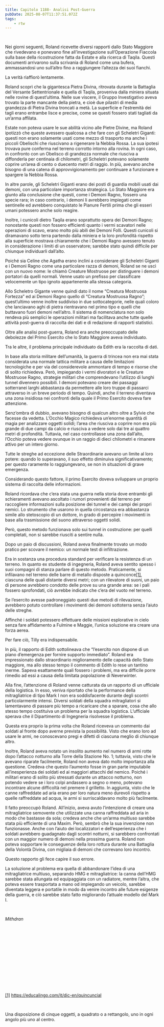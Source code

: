 ```yaml
---
title: Capitolo 1188- Analisi Post-Guerra
pubDate: 2025-08-07T11:37:51.072Z
tags:
    - rtw
---
```



&nbsp;


Nei giorni seguenti, Roland ricevette diversi rapporti dallo Stato Maggiore che rivedevano e ponevano fine all’investigazione sull’Operazione Fiaccola sulla base della ricostruzione fatta da Estate e alla ricerca di Taqila. Questi documenti arrivarono sulla scrivania di Roland come una bufera, ammassandosi uno sull’altro fino a raggiungere l’altezza dei suoi fianchi.


La verità riaffiorò lentamente.


Roland scoprì che la gigantesca Pietra Divina, ritrovata durante la Battaglia del Versante Settentrionale e quella di Taqila, proveniva dalla miniera situata nelle rovine di quest’ultima. Nelle sue viscere, il Gruppo Investigativo aveva trovato la parte mancante della pietra, e cioè due pilastri di media grandezza di Pietra Divina troncati a metà. La superficie e l’estremità dei tagli erano entrambe lisce e precise, come se questi fossero stati tagliati da un’arma affilata.


Estate non poteva usare le sue abilità vicino alle Pietre Divine, ma Roland ipotizzò che queste avessero qualcosa a che fare con gli Scheletri Giganti: questi non erano solamente usati come mezzo di trasporto ma anche i piccoli Obelischi che riuscivano a rigenerare la Nebbia Rossa. La sua ipotesi trovava pure conferma nel terreno corrotto intorno alla rovina. In ogni caso, in confronto con un Obelisco di grandezza normale che riusciva a diffonderla per centinaia di chilometri, gli Scheletri potevano solamente coprire un’area di cento o duecento metri di raggio. In più, avevano anche bisogno di una catena di approvvigionamento per continuare a funzionare e spargere la Nebbia Rossa.


In altre parole, gli Scheletri Giganti erano dei posti di guardia mobili usati dai demoni, con una particolare importanza strategica. Lo Stato Maggiore era giunto alla conclusione che questi, come i Demoni Ragno, fossero una specie rara; in caso contrario, i demoni li avrebbero impiegati come sentinelle ed avrebbero conquistato le Pianure Fertili prima che gli esseri umani potessero anche solo reagire.


Inoltre, i cunicoli dietro Taqila erano soprattutto opera dei Demoni Ragno; nonostante questi non fossero efficienti quanto i vermi scavatori nelle operazioni di scavo, erano molto più abili dei Demoni Folli. Questi cunicoli si diramavano sotto terra partendo dalla miniera e la loro profondità rispetto alla superficie mostrava chiaramente che i Demoni Ragno avessero tenuto in considerazione i limiti di un osservatore; sarebbe stato quindi difficile per chiunque individuarli dall’alto.


Poiché sia Celine che Agatha erano inclini a considerare gli Scheletri Giganti e i Demoni Ragno come una particolare razza di demoni, Roland se ne uscì con un nuovo nome: le chiamò Creature Mostruose per distinguere i demoni portatori da quelli normali. Venne usato un prefisso per classificare velocemente un tipo ignoto appartenente alla stessa categoria.


Allo Scheletro Gigante venne quindi dato il nome “Creatura Mostruosa Fortezza” ed ai Demoni Ragno quello di “Creatura Mostruosa Ragno”; quest’ultimo venne inoltre suddiviso in due sottocategorie, nelle quali coloro che lanciavano aghi di pietra rientravano nel primo tipo e quelli che buttavano fuori demoni nell’altro. Il sistema di nomenclatura non solo rendeva più semplici le operazioni militari ma facilitava anche tutte quelle attività post-guerra di raccolta dei dati e di redazione di rapporti statistici.


Oltre alle analisi post-guerra, Roland era anche preoccupato delle debolezze del Primo Esercito che lo Stato Maggiore aveva individuato.


Tra le altre, il problema principale individuato da Edith era la raccolta di dati.


In base alla storia militare dell’umanità, la guerra di trincea non era mai stata considerata una normale tattica militare a causa delle limitazioni tecnologiche e per via del considerevole ammontare di tempo e risorse che di solito richiedeva. Però, impiegando i vermi divoratori e le Creature Mostruose Ragno, strategie militari che comprendevano l’utilizzo di lunghi tunnel divennero possibili. I demoni potevano creare dei passaggi sotterranei larghi abbastanza da permettere alle loro truppe di passarci attraverso in un breve periodo di tempo. Quindi, anche il terreno diventava una zona insidiosa nei confronti della quale il Primo Esercito doveva fare attenzione.


Senz’ombra di dubbio, avevano bisogno di qualcun altro oltre a Sylvie che facesse da vedetta. L’Occhio Magico richiedeva un’enorme quantità di magia per analizzare oggetti solidi; l’area che riusciva a coprire non era più grande di due campi da calcio e riusciva a vedere solo dai tre ai quattro metri di profondità. Tuttavia, nel caso controllasse una zona dall’alto, l’Occhio poteva vedere ovunque in un raggio di dieci chilometri e rimanere attivo per un intero giorno.


Tutte le streghe ad eccezione delle Straordinarie avevano un limite al loro potere: quando lo superavano, il suo effetto diminuiva significativamente; per questo raramente lo raggiungevano, se non in situazioni di grave emergenza.


Considerando questo fattore, il primo Esercito doveva sviluppare un proprio sistema di raccolta delle informazioni.


Roland ricordava che c’era stata una guerra nella storia dove entrambi gli schieramenti avevano ascoltato i rumori provenienti dal terreno per raccogliere informazioni sulla posizione dei tunnel e dei campi dei propri nemici. Lo strumento che usarono in quella circostanza era abbastanza simile allo stetoscopio di un dottore, in grado di percepire i movimenti in base alla trasmissione del suono attraverso oggetti solidi.


Però, questo metodo funzionava solo sui tunnel in costruzione: per quelli completati, non si sarebbe riusciti a sentire nulla.


Dopo un paio di discussioni, Roland aveva finalmente trovato un modo pratico per scovare il nemico: un normale test di infiltrazione.


Era in sostanza una procedura standard per verificare la resistenza di un terreno. In quanto ex studente di ingegneria, Roland aveva sentito spesso i suoi compagni di stanza parlare di questo metodo. Praticamente, si infilavano nel terreno delle barre di metallo disposte a quinconce<a href="#_ftn1" name="_ftnref1">[1]</a>, ciascuna delle quali distante diversi metri; con un rilevatore di suoni, un paio di persone avrebbero condotto delle prove su una grande area: se i pali fossero sprofondati, ciò avrebbe indicato che c’era del vuoto nel terreno.


Se l’esercito avesse padroneggiato questi due metodi di rilevazione, avrebbero potuto controllare i movimenti dei demoni sottoterra senza l’aiuto delle streghe.


Affinché i soldati potessero effettuare delle missioni esplorative in cielo senza fare affidamento a Fulmine e Maggie, l’unica soluzione era creare una forza aerea.


Per fare ciò, Tilly era indispensabile.


In più, il rapporto di Edith sottolineava che “l’esercito non dispone di un piano d’emergenza per fornire supporto immediato”. Roland era impressionato dallo straordinario miglioramento delle capacità dello Stato maggiore, ma allo stesso tempo il commento di Edith lo rese un tantino inerme. Sapeva esattamente quali fossero i problemi, ma era difficile porre rimedio ad essi a causa della limitata popolazione di Neverwinter.


Alla fine, l’attenzione di Roland venne catturata da un rapporto di un ufficiale della logistica. In esso, veniva riportato che la performance della mitragliatrice di tipo Mark I non era soddisfacente durante degli scontri particolarmente intensi. Diversi soldati della squadra mitragliatori si lamentavano di passare più tempo a ricaricare che a sparare, cosa che allo stesso tempo costituiva un problema per la squadra logistica. L’ufficiale sperava che il Dipartimento di Ingegneria risolvesse il problema.


Questa era proprio la prima volta che Roland riceveva un commento dai soldati al fronte dopo averne prevista la possibilità. Visto che erano loro ad usare le armi, ne conoscevano pregi e difetti di ciascuna meglio di chiunque altro.


Inoltre, Roland aveva notato un insolito aumento nel numero di armi rotte dopo l’attacco notturno alla Torre della Stazione No. 1; tuttavia, visto che le avevano riparate facilmente, Roland non aveva dato molto importanza alla questione. Credeva che questo l’aumento fosse in gran parte imputabile all’inesperienza dei soldati ed ai maggiori attacchi del nemico. Poiché i militari erano di solito più stressati durante un attacco notturno, non potendo vedere se i loro colpi andassero a segno o meno, potevano incontrare alcune difficoltà nel premere il grilletto. In aggiunta, visto che le canne raffreddate ad aria erano per loro natura meno durevoli rispetto a quelle raffreddate ad acqua, le armi si surriscaldavano molto più facilmente.


Il fatto preoccupò Roland. All’inizio, aveva avuto l’intenzione di creare una mitragliatrice semovente che utilizzate una canna raffreddata ad aria in modo che bastasse da sola; credeva anche che un’arma multiuso sarebbe stata più efficiente di una Maxim. Però, sembrò che la sua invenzione non funzionasse. Anche con l’aiuto dei localizzatori e dell’esperienza che i soldati avrebbero guadagnato dagli scontri notturni, si sarebbero confrontati con un maggior numero di demoni nella prossima guerra. Roland non poteva sopportare le conseguenze della loro rottura durante una Battaglia della Volontà Divina, con migliaia di demoni che correvano loro incontro.


Questo rapporto gli fece capire il suo errore.


La soluzione al problema era quella di abbandonare l’idea di una mitragliatrice multiuso, separando HMG e mitragliatrice: la canna dell’HMG sarebbe stata allungata ed equipaggiata con un radiatore, mentre l’altra, che poteva essere trasportata a mano od impiegando un veicolo, sarebbe diventata leggera e portatile in modo da venire incontro alle future esigenze della guerra, e ciò sarebbe stato fatto migliorando l’attuale modello del Mark I.


&nbsp;


<em>Mithdran </em>


<em> </em>


&nbsp;


&nbsp;


&nbsp;


&nbsp;


&nbsp;


&nbsp;


&nbsp;


<a href="#_ftnref1" name="_ftn1">[1]</a> <a href="https://educalingo.com/it/dic-en/quincuncial">https://educalingo.com/it/dic-en/quincuncial</a>


&nbsp;


Una disposizione di cinque oggetti, a quadrato o a rettangolo, uno in ogni angolo più uno al centro.
                                


                                



